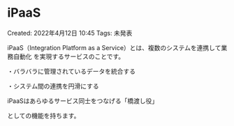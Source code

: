 # iPaaS

Created: 2022年4月12日 10:45
Tags: 未発表

iPaaS（Integration Platform as a Service）とは、複数のシステムを連携して業務自動化
を実現するサービスのことです。

・バラバラに管理されているデータを統合する

・システム間の連携を円滑にする

iPaaSはあらゆるサービス同士をつなげる「橋渡し役」

としての機能を持ちます。